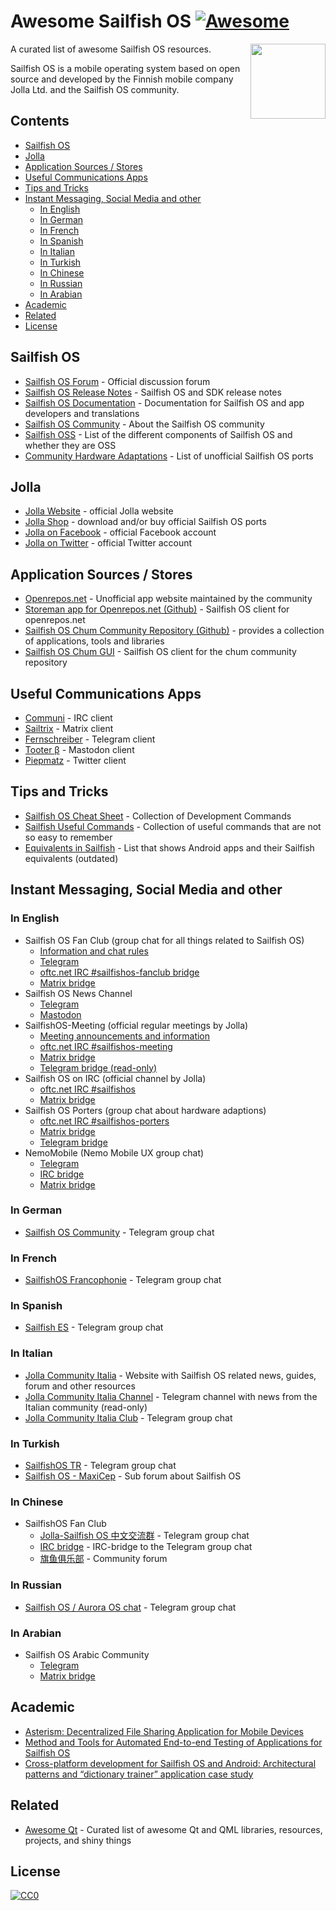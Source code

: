 # Awesome Sailfish OS [![Awesome](https://awesome.re/badge.svg)](https://awesome.re)

[<img src="sfos_fans.jpg" align="right" width="120">](https://sailfishos.org/community/)

A curated list of awesome Sailfish OS resources.

Sailfish OS is a mobile operating system based on open source and developed by the Finnish mobile company Jolla Ltd. and the Sailfish OS community.

## Contents

<!-- START doctoc generated TOC please keep comment here to allow auto update -->
<!-- DON'T EDIT THIS SECTION, INSTEAD RE-RUN doctoc TO UPDATE -->
<!-- DON'T EDIT THIS SECTION, INSTEAD RE-RUN doctoc TO UPDATE -->

- [Sailfish OS](#sailfish-os)
- [Jolla](#jolla)
- [Application Sources / Stores](#application-sources--stores)
- [Useful Communications Apps](#useful-communications-apps)
- [Tips and Tricks](#tips-and-tricks)
- [Instant Messaging, Social Media and other](#instant-messaging-social-media-and-other)
  - [In English](#in-english)
  - [In German](#in-german)
  - [In French](#in-french)
  - [In Spanish](#in-spanish)
  - [In Italian](#in-italian)
  - [In Turkish](#in-turkish)
  - [In Chinese](#in-chinese)
  - [In Russian](#in-russian)
  - [In Arabian](#in-arabian)
- [Academic](#academic)
- [Related](#related)
- [License](#license)

<!-- END doctoc generated TOC please keep comment here to allow auto update -->

## Sailfish OS

* [Sailfish OS Forum](https://forum.sailfishos.org/) - Official discussion forum
* [Sailfish OS Release Notes](https://forum.sailfishos.org/tag/release-notes) - Sailfish OS and SDK release notes
* [Sailfish OS Documentation](https://docs.sailfishos.org/) - Documentation for Sailfish OS and app developers and translations
* [Sailfish OS Community](https://sailfishos.org/community/) - About the Sailfish OS community
* [Sailfish OSS](https://wiki.merproject.org/wiki/SailfishOSS) - List of the different components of Sailfish OS and whether they are OSS
* [Community Hardware Adaptations](https://forum.sailfishos.org/t/community-hardware-adaptations/14081) - List of unofficial Sailfish OS ports

## Jolla
* [Jolla Website](https://jolla.com/) - official Jolla website
* [Jolla Shop](https://shop.jolla.com/) - download and/or buy official Sailfish OS ports
* [Jolla on Facebook](http://www.facebook.com/jollaofficial) - official Facebook account
* [Jolla on Twitter](http://twitter.com/jollahq) - official Twitter account

## Application Sources / Stores
* [Openrepos.net](https://openrepos.net/) - Unofficial app website maintained by the community
* [Storeman app for Openrepos.net (Github)](https://github.com/storeman-developers/harbour-storeman) - Sailfish OS client for openrepos.net
* [Sailfish OS Chum Community Repository (Github)](https://github.com/sailfishos-chum/main) - provides a collection of applications, tools and libraries
* [Sailfish OS Chum GUI](https://chumrpm.netlify.app/) - Sailfish OS client for the chum community repository 

## Useful Communications Apps
* [Communi](https://openrepos.net/content/thaodan/communi) - IRC client
* [Sailtrix](https://openrepos.net/content/hengyedev/sailtrix) - Matrix client
* [Fernschreiber](https://openrepos.net/content/werkwolf/fernschreiber) - Telegram client
* [Tooter β](https://openrepos.net/content/molan/tooter-v) - Mastodon client
* [Piepmatz](https://openrepos.net/content/werkwolf/piepmatz) - Twitter client

## Tips and Tricks

* [Sailfish OS Cheat Sheet](https://sailfishos.org/wiki/Sailfish_OS_Cheat_Sheet) - Collection of Development Commands
* [Sailfish Useful Commands](https://github.com/olpeh/sailfish-useful-commands) -
  Collection of useful commands that are not so easy to remember
* [Equivalents in Sailfish](https://github.com/maidis/equivalentsinsailfish) - List that shows Android apps and their Sailfish equivalents (outdated)

## Instant Messaging, Social Media and other

### In English

* Sailfish OS Fan Club (group chat for all things related to Sailfish OS)
  * [Information and chat rules](https://telegra.ph/Sailfish-OS-Fan-Club-05-19)
  * [Telegram](https://t.me/+KeJKDDA60uU2M2Q0)
  * [oftc.net IRC #sailfishos-fanclub bridge](https://webchat.oftc.net/?channels=sailfishos-fanclub)
  * [Matrix bridge](https://matrix.to/#/#_oftc_#sailfishos-fanclub:matrix.org)
* Sailfish OS News Channel 
  * [Telegram](https://t.me/sailfishosnews)
  * [Mastodon](https://mastodon.social/@sailfishosnews)
* SailfishOS-Meeting (official regular meetings by Jolla)
  * [Meeting announcements and information](https://forum.sailfishos.org/tag/community-meeting)
  * [oftc.net IRC #sailfishos-meeting](https://webchat.oftc.net/?channels=#sailfishos-meeting)
  * [Matrix bridge](https://matrix.to/#/#_oftc_#sailfishos-meeting:matrix.org)
  * [Telegram bridge (read-only)](https://t.me/joinchat/AAAAAFcbasJX67Fu-aGxxQ)
* Sailfish OS on IRC (official channel by Jolla)
  * [oftc.net IRC #sailfishos](https://webchat.oftc.net/?channels=sailfishos)
  * [Matrix bridge](https://matrix.to/#/#_oftc_#sailfishos:matrix.org)
* Sailfish OS Porters (group chat about hardware adaptions)
  * [oftc.net IRC #sailfishos-porters](https://webchat.oftc.net/?channels=#sailfishos-porters)
  * [Matrix bridge](https://riot.im/app/#/room/#freenode_#sailfishos-porters:matrix.org)
  * [Telegram bridge](https://t.me/sailfishos_porters)
* NemoMobile (Nemo Mobile UX group chat)
  * [Telegram](https://t.me/NemoMobile)
  * [IRC bridge](https://kiwiirc.com/client/irc.freenode.net:+6697/#NemoMobile)
  * [Matrix bridge](https://riot.im/app/#/room/#freenode_#nemomobile:matrix.org)

### In German

* [Sailfish OS Community](https://t.me/joinchat/CCMYXQnxqdpVWVooiTdWTQ) - Telegram group chat

### In French

* [SailfishOS Francophonie](https://t.me/sfosfr) - Telegram group chat

### In Spanish

* [Sailfish ES](https://t.me/sailfish_es) - Telegram group chat

### In Italian

* [Jolla Community Italia](https://jollacommunity.it) - Website with Sailfish OS related news, guides, forum and other resources
* [Jolla Community Italia Channel](https://t.me/jollait) - Telegram channel with news from the Italian community (read-only)
* [Jolla Community Italia Club](https://t.me/jollaitclub) - Telegram group chat 

### In Turkish

* [SailfishOS TR](https://t.me/sailfishostr) - Telegram group chat
* [Sailfish OS - MaxiCep](https://www.maxicep.com/forum/kategori/sailfish-os.765/) - Sub forum about Sailfish OS

### In Chinese

* SailfishOS Fan Club
  * [Jolla-Sailfish OS 中文交流群](https://t.me/jollacn) - Telegram group chat
  * [IRC bridge](https://kiwiirc.com/client/irc.freenode.net:+6697/#jolla-cn) - IRC-bridge to the Telegram group chat
  * [旗鱼俱乐部](https://sailfishos.club) - Community forum

### In Russian

* [Sailfish OS / Aurora OS chat](https://t.me/sailfishos) - Telegram group chat

### In Arabian

* Sailfish OS Arabic Community
  * [Telegram](https://t.me/SFOS_AR)
  * [Matrix bridge](https://matrix.to/#/#SFOS_AR:matrix.org) 

## Academic
* [Asterism: Decentralized File Sharing Application for Mobile Devices](https://www.researchgate.net/publication/330758943_Asterism_Decentralized_File_Sharing_Application_for_Mobile_Devices)
* [Method and Tools for Automated End-to-end Testing of Applications for Sailfish OS](https://dl.acm.org/citation.cfm?id=3180065)
* [Cross-platform development for Sailfish OS and Android: Architectural patterns and “dictionary trainer” application case study](https://ieeexplore.ieee.org/document/7892194)

## Related

* [Awesome Qt](https://github.com/mikalv/awesome-qt-qml/blob/master/README.md) -
  Curated list of awesome Qt and QML libraries, resources, projects, and shiny
  things

## License

[![CC0](http://mirrors.creativecommons.org/presskit/buttons/88x31/svg/cc-zero.svg)](https://creativecommons.org/publicdomain/zero/1.0/)
